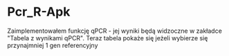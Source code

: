 # Pcr_R-Apk

Zaimplementowałem funkcję qPCR - jej wyniki będą widzoczne w zakładce "Tabela z wynikami qPCR".
Teraz tabela pokaże się jeżeli wybierze się przynajmniej 1 gen referencyjny
